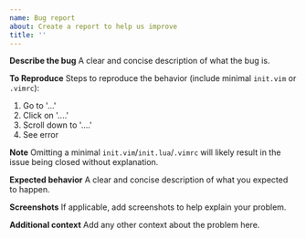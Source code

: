 ```yaml
---
name: Bug report
about: Create a report to help us improve
title: ''
---
```


**Describe the bug**
A clear and concise description of what the bug is.

**To Reproduce**
Steps to reproduce the behavior (include minimal `init.vim` or `.vimrc`):
1. Go to '...'
2. Click on '....'
3. Scroll down to '....'
4. See error

**Note** Omitting a minimal `init.vim`/`init.lua`/`.vimrc` will likely result in the issue being closed without explanation.

**Expected behavior**
A clear and concise description of what you expected to happen.

**Screenshots**
If applicable, add screenshots to help explain your problem.

**Additional context**
Add any other context about the problem here.

